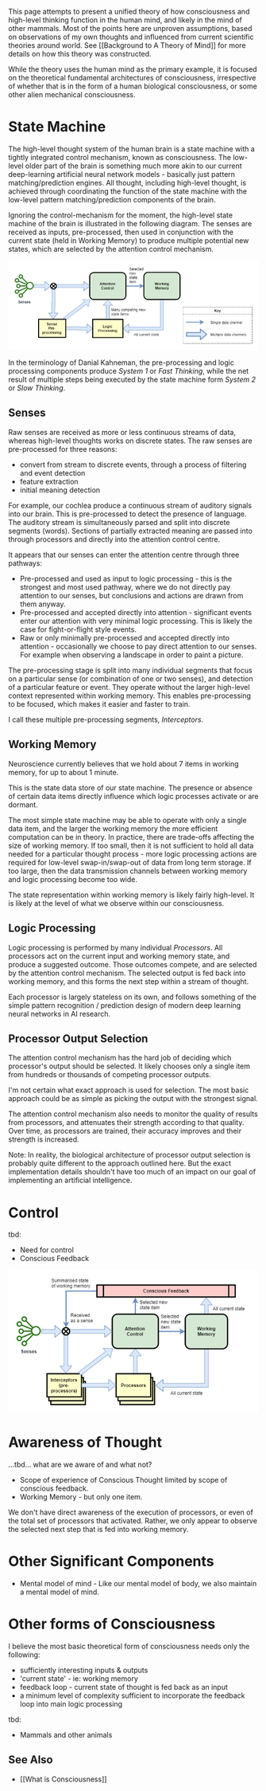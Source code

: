 This page attempts to present a unified theory of how consciousness and high-level thinking function in the human mind, and likely in the mind of other mammals. Most of the points here are unproven assumptions, based on observations of my own thoughts and influenced from current scientific theories around world. See [[Background to A Theory of Mind]] for more details on how this theory was constructed.

While the theory uses the human mind as the primary example, it is focused on the theoretical fundamental architectures of consciousness, irrespective of whether that is in the form of a human biological consciousness, or some other alien mechanical consciousness.

# State Machine
The high-level thought system of the human brain is a state machine with a tightly integrated control mechanism, known as consciousness. The low-level older part of the brain is something much more akin to our current deep-learning artificial neural network models - basically just pattern matching/prediction engines. All thought, including high-level thought, is achieved through coordinating the function of the state machine with the low-level pattern matching/prediction components of the brain.

Ignoring the control-mechanism for the moment, the high-level state machine of the brain is illustrated in the following diagram. The senses are received as inputs, pre-processed, then used in conjunction with the current state (held in Working Memory) to produce multiple potential new states, which are selected by the attention control mechanism.

![basic state machine](files/human-basic-state-machine-v1.png)

In the terminology of Danial Kahneman, the pre-processing and logic processing components produce _System 1_ or _Fast Thinking_, while the net result of multiple steps being executed by the state machine form _System 2_ or _Slow Thinking_.

## Senses
Raw senses are received as more or less continuous streams of data, whereas high-level thoughts works on discrete states. The raw senses are pre-processed for three reasons:
* convert from stream to discrete events, through a process of filtering and event detection
* feature extraction
* initial meaning detection

For example, our cochlea produce a continuous stream of auditory signals into our brain. This is pre-processed to detect the presence of language. The auditory stream is simultaneously parsed and split into discrete segments (words). Sections of partially extracted meaning are passed into through processors and directly into the attention control centre.

It appears that our senses can enter the attention centre through three pathways:
* Pre-processed and used as input to logic processing - this is the strongest and most used pathway, where we do not directly pay attention to our senses, but conclusions and actions are drawn from them anyway.
* Pre-processed and accepted directly into attention - significant events enter our attention with very minimal logic processing. This is likely the case for fight-or-flight style events.
* Raw or only minimally pre-processed and accepted directly into attention - occasionally we choose to pay direct attention to our senses. For example when observing a landscape in order to paint a picture.

The pre-processing stage is split into many individual segments that focus on a particular sense (or combination of one or two senses), and detection of a particular feature or event. They operate without the larger high-level context represented within working memory. This enables pre-processing to be focused, which makes it easier and faster to train.

I call these multiple pre-processing segments, _Interceptors_.

## Working Memory
Neuroscience currently believes that we hold about 7 items in working memory, for up to about 1 minute.

This is the state data store of our state machine. The presence or absence of certain data items directly influence which logic processes activate or are dormant.

The most simple state machine may be able to operate with only a single data item, and the larger the working memory the more efficient computation can be in theory. In practice, there are trade-offs affecting the size of working memory. If too small, then it is not sufficient to hold all data needed for a particular thought process - more logic processing actions are required for low-level swap-in/swap-out of data from long term storage. If too large, then the data transmission channels between working memory and logic processing become too wide.

The state representation within working memory is likely fairly high-level. It is likely at the level of what we observe within our consciousness.

## Logic Processing
Logic processing is performed by many individual _Processors_. All processors act on the current input and working memory state, and produce a suggested outcome. Those outcomes compete, and are selected by the attention control mechanism. The selected output is fed back into working memory, and this forms the next step within a stream of thought.

Each processor is largely stateless on its own, and follows something of the simple pattern recognition / prediction design of modern deep learning neural networks in AI research.

## Processor Output Selection
The attention control mechanism has the hard job of deciding which processor's output should be selected. It likely chooses only a single item from hundreds or thousands of competing processor outputs.

I'm not certain what exact approach is used for selection. The most basic approach could be as simple as picking the output with the strongest signal.

The attention control mechanism also needs to monitor the quality of results from processors, and attenuates their strength according to that quality. Over time, as processors are trained, their accuracy improves and their strength is increased.

Note: In reality, the biological architecture of processor output selection is probably quite different to the approach outlined here. But the exact implementation details shouldn't have too much of an impact on our goal of implementing an artificial intelligence.

# Control
tbd:
* Need for control
* Conscious Feedback

![conscious feedback](files/human-conscious-feedback-v1.png)

# Awareness of Thought
...tbd... what are we aware of and what not?
* Scope of experience of Conscious Thought limited by scope of conscious feedback.
* Working Memory - but only one item.

We don't have direct awareness of the execution of processors, or even of the total set of processors that activated. Rather, we only appear to observe the selected next step that is fed into working memory.

# Other Significant Components
* Mental model of mind - Like our mental model of body, we also maintain a mental model of mind.

# Other forms of Consciousness
I believe the most basic theoretical form of consciousness needs only the following:
* sufficiently interesting inputs & outputs
* 'current state' - ie: working memory
* feedback loop - current state of thought is fed back as an input
* a minimum level of complexity sufficient to incorporate the feedback loop into main logic processing

tbd:
* Mammals and other animals

## See Also
* [[What is Consciousness]]
